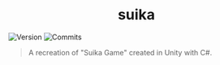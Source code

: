 <h1 align="center">suika</h1>
<p>
  <img alt="Version" src="https://img.shields.io/badge/version-0.1.0-blue.svg?cacheSeconds=2592000" />
  <img alt="Commits" src=https://img.shields.io/github/commit-activity/t/isobelmcrae/suika-game />
</p>

> A recreation of &#34;Suika Game&#34; created in Unity with C#.
